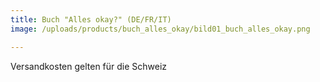 ```yaml
---
title: Buch "Alles okay?" (DE/FR/IT)
image: /uploads/products/buch_alles_okay/bild01_buch_alles_okay.png

---
```

Versandkosten gelten für die Schweiz


<script src="https://www.paypal.com/sdk/js?client-id=BAAM4ufOR539XXSDLPbD0-sSd8gP20yLP_11yppM8x_IDxVLM2AtO0W0vs5QYvx3UrHw7kzGj5BTzSbouY&components=hosted-buttons&disable-funding=venmo&currency=CHF"></script>
<div id="paypal-container-NHEJW77NGURTU"></div>
<script>
  paypal.HostedButtons({
    hostedButtonId: "NHEJW77NGURTU",
  }).render("#paypal-container-NHEJW77NGURTU")
</script>